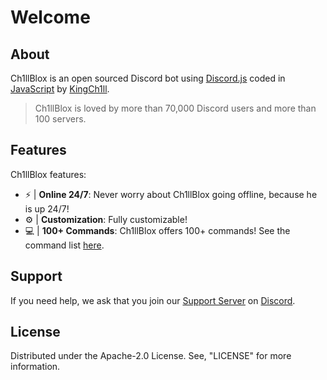 # Welcome

## About

Ch1llBlox is an open sourced Discord bot using [Discord.js](https://github.com/discordjs) coded in [JavaScript](https://javascript.com/) by [KingCh1ll](https://ch1ll.dev/).

> Ch1llBlox is loved by more than 70,000 Discord users and more than 100 servers.

## Features

Ch1llBlox features:

* ⚡ \| **Online 24/7**: Never worry about Ch1llBlox going offline, because he is up 24/7!
* ⚙ \| **Customization**: Fully customizable!
* 💻 \| **100+ Commands**: Ch1llBlox offers 100+ commands! See the command list [here](https://docs.ch1ll.dev/ch1llblox/commands).

## Support

If you need help, we ask that you join our [Support Server](https://discord.gg/PPtzT8Mu3h) on [Discord](https://discord.com/).

## License

Distributed under the Apache-2.0 License. See, "LICENSE" for more information.

